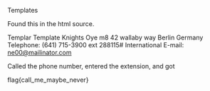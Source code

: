 Templates

Found this in the html source.

Templar Template Knights
Oye m8 42 wallaby way
Berlin
Germany
Telephone: (641) 715-3900 ext 288115#
International E-mail: ne00@mailinator.com</p>

Called the phone number, entered the extension, and got

flag{call_me_maybe_never}

